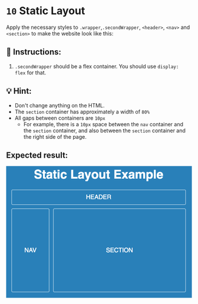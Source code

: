 # `10` Static Layout 

Apply the necessary styles to `.wrapper`,`.secondWrapper`, `<header>`, `<nav>` and `<section>` to make the website look like this:

## 📝 Instructions:
1. `.secondWrapper` should be a flex container. You should use `display: flex` for that.

## 💡 Hint: 

- Don't change anything on the HTML.
- The `section` container has approximately a width of `80%`
- All gaps between containers are `10px`
  - For example, there is a `10px` space between the `nav` container and the `section` container, and also between the `section` container and the right side of the page.

## Expected result:

![Static Layout](../../.learn/assets/0B62fyP.png?raw=true)

